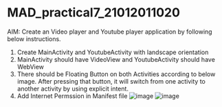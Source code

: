 # MAD_practical7_21012011020
AIM: Create an Video player and Youtube player application by following below instructions.
1.	Create MainActivity and YoutubeActivity with landscape orientation 
2.	MainActivity should have VideoView and YoutubeActivity should have WebView 
3.	There should be Floating Button on both Activities according to below image. After pressing that button, it will switch from one activity to another activity by using explicit intent. 
4.	Add Internet Permssion in Manifest file 
![image](https://github.com/Bhargavdodiya2907/MAD_practical7_21012011020/assets/139693303/8978a4ce-a555-4b28-b92c-071cd135366d)
![image](https://github.com/Bhargavdodiya2907/MAD_practical7_21012011020/assets/139693303/a1174c5e-7761-48cf-808a-d6830467bd38)
